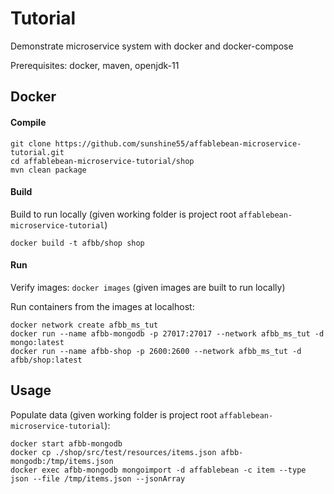 # Tutorial

Demonstrate microservice system with docker and docker-compose

Prerequisites: docker, maven, openjdk-11

## Docker

#### Compile
```
git clone https://github.com/sunshine55/affablebean-microservice-tutorial.git
cd affablebean-microservice-tutorial/shop
mvn clean package
```

#### Build

Build to run locally (given working folder is project root `affablebean-microservice-tutorial`)
```
docker build -t afbb/shop shop
```

#### Run

Verify images: `docker images` (given images are built to run locally)

Run containers from the images at localhost:
```
docker network create afbb_ms_tut
docker run --name afbb-mongodb -p 27017:27017 --network afbb_ms_tut -d mongo:latest
docker run --name afbb-shop -p 2600:2600 --network afbb_ms_tut -d afbb/shop:latest
```

## Usage

Populate data (given working folder is project root `affablebean-microservice-tutorial`):
```
docker start afbb-mongodb
docker cp ./shop/src/test/resources/items.json afbb-mongodb:/tmp/items.json
docker exec afbb-mongodb mongoimport -d affablebean -c item --type json --file /tmp/items.json --jsonArray
```